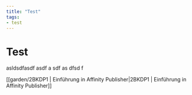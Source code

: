 ```yaml
---
title: "Test"
tags:
- test
---
```

# Test

asldsdfasdf
asdf
a
sdf
as
dfsd
f

[[garden/2BKDP1 | Einführung in Affinity Publisher|2BKDP1 | Einführung in Affinity Publisher]]